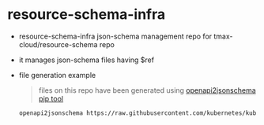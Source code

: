 # resource-schema-infra

- resource-schema-infra json-schema management repo for tmax-cloud/resource-schema repo
- it manages json-schema files having $ref

- file generation example
    > files on this repo have been generated using [openapi2jsonschema pip tool](https://github.com/instrumenta/openapi2jsonschema)
    ```sh
    openapi2jsonschema https://raw.githubusercontent.com/kubernetes/kubernetes/v1.19.4/api/openapi-spec/swagger.json --kubernetes --expanded
    ```
